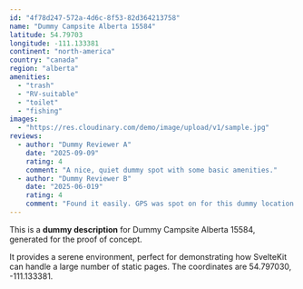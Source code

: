 ```yaml
---
id: "4f78d247-572a-4d6c-8f53-82d364213758"
name: "Dummy Campsite Alberta 15584"
latitude: 54.79703
longitude: -111.133381
continent: "north-america"
country: "canada"
region: "alberta"
amenities:
  - "trash"
  - "RV-suitable"
  - "toilet"
  - "fishing"
images:
  - "https://res.cloudinary.com/demo/image/upload/v1/sample.jpg"
reviews:
  - author: "Dummy Reviewer A"
    date: "2025-09-09"
    rating: 4
    comment: "A nice, quiet dummy spot with some basic amenities."
  - author: "Dummy Reviewer B"
    date: "2025-06-019"
    rating: 4
    comment: "Found it easily. GPS was spot on for this dummy location."
---
```


This is a **dummy description** for Dummy Campsite Alberta 15584, generated for the proof of concept.

It provides a serene environment, perfect for demonstrating how SvelteKit can handle a large number of static pages. The coordinates are 54.797030, -111.133381.
